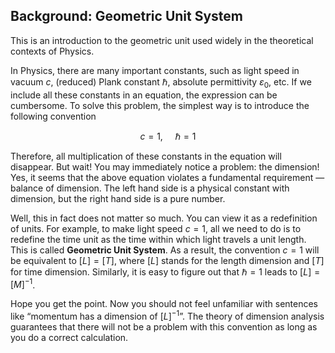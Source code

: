 ## Background: Geometric Unit System

This is an introduction to the geometric unit used widely in the theoretical contexts of Physics.

In Physics, there are many important constants, such as light speed in vacuum $c$, (reduced) Plank constant $\hbar$, absolute permittivity $\varepsilon_0$, etc. If we include all these constants in an equation, the expression can be cumbersome. To solve this problem, the simplest way is to introduce the following convention

$$
c=1,\ \ \ \ \ \hbar=1
$$

Therefore, all multiplication of these constants in the equation will disappear. But wait! You may immediately notice a problem: the dimension! Yes, it seems that the above equation violates a fundamental requirement — balance of dimension. The left hand side is a physical constant with dimension, but the right hand side is a pure number. 

Well, this in fact does not matter so much. You can view it as a redefinition of units. For example, to make light speed $c=1$, all we need to do is to redefine the time unit as the time within which light travels a unit length. This is called **Geometric Unit System**. As a result, the convention $c=1$ will be equivalent to $[L]=[T]$, where $[L]$ stands for the length dimension and $[T]$ for time dimension. Similarly, it is easy to figure out that $\hbar=1$ leads to $[L]=[M]^{-1}$. 

Hope you get the point. Now you should not feel unfamiliar with sentences like “momentum has a dimension of $[L]^{-1}$”. The theory of dimension analysis guarantees that there will not be a problem with this convention as long as you do a correct calculation.